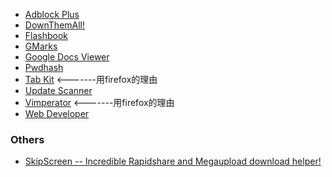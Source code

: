   * [Adblock Plus](https://addons.mozilla.org/en-US/firefox/addon/1865/)
  * [DownThemAll!](https://addons.mozilla.org/en-US/firefox/addon/201/)
  * [Flashbook](https://addons.mozilla.org/en-US/firefox/addon/433/)
  * [GMarks](https://addons.mozilla.org/en-US/firefox/addon/2888/)
  * [Google Docs Viewer](https://addons.mozilla.org/en-US/firefox/addon/48971/)
  * [Pwdhash](https://addons.mozilla.org/en-US/firefox/addon/1033/)
  * [Tab Kit](https://addons.mozilla.org/en-US/firefox/addon/5447/) <-------用firefox的理由
  * [Update Scanner](https://addons.mozilla.org/en-US/firefox/addon/3362/)
  * [Vimperator](https://addons.mozilla.org/en-US/firefox/addon/4891/) <-------用firefox的理由
  * [Web Developer](https://addons.mozilla.org/en-US/firefox/addon/60/)

### Others ###
  * [SkipScreen -- Incredible Rapidshare and Megaupload download helper!](https://addons.mozilla.org/en-US/firefox/addon/11243/)